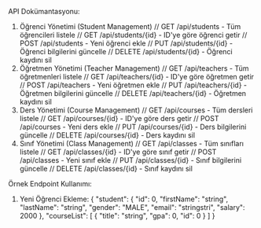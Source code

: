 API Dokümantasyonu:

1. Öğrenci Yönetimi (Student Management)
   // GET /api/students - Tüm öğrencileri listele
   // GET /api/students/{id} - ID'ye göre öğrenci getir
   // POST /api/students - Yeni öğrenci ekle
   // PUT /api/students/{id} - Öğrenci bilgilerini güncelle
   // DELETE /api/students/{id} - Öğrenci kaydını sil
2. Öğretmen Yönetimi (Teacher Management)
   // GET /api/teachers - Tüm öğretmenleri listele
   // GET /api/teachers/{id} - ID'ye göre öğretmen getir
   // POST /api/teachers - Yeni öğretmen ekle
   // PUT /api/teachers/{id} - Öğretmen bilgilerini güncelle
   // DELETE /api/teachers/{id} - Öğretmen kaydını sil
3. Ders Yönetimi (Course Management)
   // GET /api/courses - Tüm dersleri listele
   // GET /api/courses/{id} - ID'ye göre ders getir
   // POST /api/courses - Yeni ders ekle
   // PUT /api/courses/{id} - Ders bilgilerini güncelle
   // DELETE /api/courses/{id} - Ders kaydını sil
4. Sınıf Yönetimi (Class Management)
   // GET /api/classes - Tüm sınıfları listele
   // GET /api/classes/{id} - ID'ye göre sınıf getir
   // POST /api/classes - Yeni sınıf ekle
   // PUT /api/classes/{id} - Sınıf bilgilerini güncelle
   // DELETE /api/classes/{id} - Sınıf kaydını sil

Örnek Endpoint Kullanımı:
1. Yeni Öğrenci Ekleme:
   {
   "student": {
   "id": 0,
   "firstName": "string",
   "lastName": "string",
   "gender": "MALE",
   "email": "stringstri",
   "salary": 2000
   },
   "courseList": [
   {
   "title": "string",
   "gpa": 0,
   "id": 0
   }
   ]
   }

